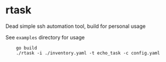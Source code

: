 # rtask
Dead simple ssh automation tool, build for personal usage

See `examples` directory for usage

```
    go build
    ./rtask -i ./inventory.yaml -t echo_task -c config.yaml
```
